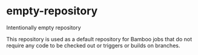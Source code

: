 # empty-repository
Intentionally empty repository

This repository is used as a default repository for Bamboo jobs that do not require any code to be checked out or triggers or builds on branches.
